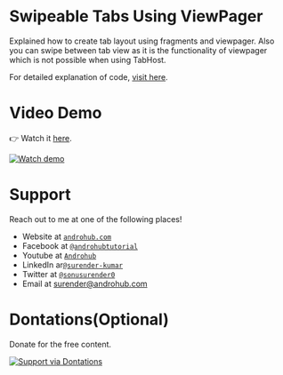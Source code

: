 # Swipeable Tabs Using ViewPager
Explained how to create tab layout using fragments and viewpager. Also you can swipe between tab view as it is the functionality of viewpager which is not possible when using TabHost.

For detailed explanation of code, [visit here](http://www.androhub.com/android-tab-with-swipeable-views-using-viewpager/).

# Video Demo
👉 Watch it <a href="https://youtu.be/wuHjviaE_nA">here</a>.
<br>

[![Watch demo](http://i3.ytimg.com/vi/wuHjviaE_nA/hqdefault.jpg)](https://youtu.be/wuHjviaE_nA)

# Support
Reach out to me at one of the following places!

- Website at <a href="http://www.androhub.com/" target="_blank">`androhub.com`</a>
- Facebook at <a href="https://www.facebook.com/androhubtutorial/" target="_blank">`@androhubtutorial`</a>
- Youtube at <a href="https://www.youtube.com/channel/UCHJh3E9mtRzbM3WVVl9glJg" target="_blank">`Androhub`</a>
- LinkedIn ar<a href="https://www.linkedin.com/in/surender-kumar-681472a8?originalSubdomain=in" target="_blank">`@surender-kumar`</a>
- Twitter at <a href="https://twitter.com/sonusurender0/" target="_blank">`@sonusurender0`</a>
- Email at surender@androhub.com

# Dontations(Optional)
Donate for the free content.
<br>

[![Support via Dontations](https://www.paypalobjects.com/en_GB/i/btn/btn_donateCC_LG.gif)](https://www.paypal.com/cgi-bin/webscr?cmd=_donations&business=sonu.surendra0%40gmail.com&currency_code=USD&source=url)
